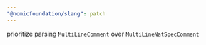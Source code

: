 ```yaml
---
"@nomicfoundation/slang": patch
---
```


prioritize parsing `MultiLineComment` over `MultiLineNatSpecComment`
